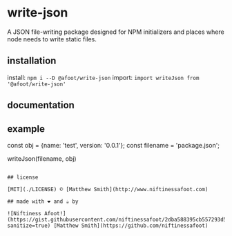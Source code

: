 # write-json

A JSON file-writing package designed for NPM initializers and places where node needs to write static files.

## installation

install: `npm i --D @afoot/write-json`
import: `import writeJson from '@afoot/write-json'`

## documentation

## example

const obj = {name: 'test', version: '0.0.1'};
const filename = 'package.json';

writeJson(filename, obj)

```

## license

[MIT](./LICENSE) © [Matthew Smith](http://www.niftinessafoot.com)

## made with ❤️ and ☕️ by

![Niftiness Afoot!](https://gist.githubusercontent.com/niftinessafoot/2dba588395cb557293d5f09aebcd2ab0/raw/770293c76bead4f0986ff959f3ea8880017d92c0/bot.svg?sanitize=true) [Matthew Smith](https://github.com/niftinessafoot)
```
